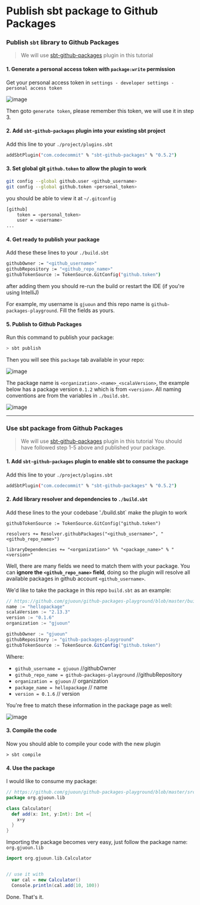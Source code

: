 # Publish sbt package to Github Packages

### Publish `sbt` library to Github Packages

> We will use [sbt-github-packages](https://github.com/djspiewak/sbt-github-packages) plugin in this tutorial

#### 1. Generate a personal access token with `package:write` permission

Get your personal access token in `settings - developer settings - personal access token`

![image](https://user-images.githubusercontent.com/8935612/93943795-a0a62f00-fd09-11ea-84b3-ae55a96cd4d5.png)

Then goto `generate token`, please remember this token, we will use it in step 3.

#### 2. Add `sbt-github-packages` plugin into your existing sbt project

Add this line to your `./project/plugins.sbt`
```bash
addSbtPlugin("com.codecommit" % "sbt-github-packages" % "0.5.2")
```

#### 3. Set global git `github.token` to allow the plugin to work

```bash
git config --global github.user <github_username>
git config --global github.token <personal_token>
```

you should be able to view it at `~/.gitconfig`

```bash
[github]
	token = <personal_token>
	user = <username>
...
```

#### 4. Get ready to publish your package 

Add these these lines to your `./build.sbt`

```bash
githubOwner := "<github_username>"
githubRepository := "<github_repo_name>"
githubTokenSource := TokenSource.GitConfig("github.token")
```
after adding them you should re-run the build or restart the IDE (if you're using IntelliJ)

For example, my username is `gjuoun` and this repo name is `github-packages-playground`. Fill the fields as yours.

#### 5. Publish to Github Packages

Run this command to publish your package:
```bash
> sbt publish
```

Then you will see this `package` tab available in your repo:

![image](https://user-images.githubusercontent.com/8935612/93931869-bc9fd580-fcf5-11ea-8639-f15b95cc8199.png)


The package name is `<organization>.<name>_<scalaVersion>`, the example below has a package version `0.1.2` which is from `<version>`. 
All naming conventions are from the variables in `./build.sbt`.

![image](https://user-images.githubusercontent.com/8935612/93932180-291ad480-fcf6-11ea-84c4-0f79978dc1e2.png)


---

### Use sbt package from Github Packages

> We will use [sbt-github-packages](https://github.com/djspiewak/sbt-github-packages) plugin in this tutorial
> You should have followed step 1-5 above and published your package.


#### 1. Add `sbt-github-packages` plugin to enable sbt to consume the package

Add this line to your `./project/plugins.sbt`
```bash
addSbtPlugin("com.codecommit" % "sbt-github-packages" % "0.5.2")
```

#### 2. Add library resolver and dependencies to `./build.sbt`


Add these lines to the your codebase './build.sbt` make the plugin to work
```
githubTokenSource := TokenSource.GitConfig("github.token")

resolvers += Resolver.githubPackages("<github_username>", "<github_repo_name>")

libraryDependencies += "<organization>" %% "<package_name>" % "<version>"
```

Well, there are many fields we need to match them with your package. You can **ignore the `<github_repo_name>` field**, doing so the plugin will resolve all available packages in github account `<github_username>`.

We'd like to take the package in this repo `build.sbt` as an example:

```scala
// https://github.com/gjuoun/github-packages-playground/blob/master/build.sbt
name := "hellopackage"
scalaVersion := "2.13.3"
version := "0.1.6"
organization := "gjuoun"

githubOwner := "gjuoun"
githubRepository := "github-packages-playground"
githubTokenSource := TokenSource.GitConfig("github.token")
```

Where: 
 - `github_username = gjuoun` //githubOwner
 - `github_repo_name = github-packages-playground` //githubRepository
 - `organization = gjuoun` // organization
 - `package_name = hellopackage` // name
 - `version = 0.1.6` // version
 
 You're free to match these information in the package page as well:
 
 ![image](https://user-images.githubusercontent.com/8935612/93945682-c9302800-fd0d-11ea-8bd3-88cd67324317.png)

 

 #### 3. Compile the code
 
 Now you should able to compile your code with the new plugin
 
 ```shell
 > sbt compile
 ```
 
 #### 4. Use the package
 
 I would like to consume my package: 
 
```scala
// https://github.com/gjuoun/github-packages-playground/blob/master/src/main/scala/org/gjuoun/lib/calculator.scala
package org.gjuoun.lib

class Calculator{
  def add(x: Int, y:Int): Int ={
    x+y
  }
}
```

Importing the package becomes very easy, just follow the package name: `org.gjuoun.lib`

```scala
import org.gjuoun.lib.Calculator


// use it with
  var cal = new Calculator()
  Console.println(cal.add(10, 100))
```

Done. That's it. 

